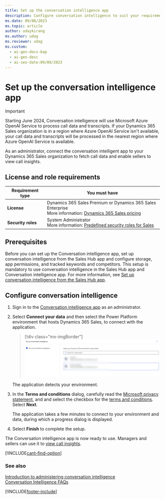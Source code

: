 ```yaml
---
title: Set up the conversation intelligence app
description: Configure conversation intelligence to suit your requirements by setting up storage, granting app permissions, and defining tracked keywords and competitors.
ms.date: 09/08/2023
ms.topic: article
author: udaykirang
ms.author: udag
ms.reviewer: udag
ms.custom:
  - ai-gen-docs-bap
  - ai-gen-desc
  - ai-seo-date:09/08/2023
---
```


# Set up the conversation intelligence app

> [!IMPORTANT]
> Starting June 2024, Conversation intelligence will use Microsoft Azure OpenAI Service to process call data and transcripts. If your Dynamics 365 Sales organization is in a region where Azure OpenAI Service isn't available, your call data and transcripts will be processed in the nearest region where Azure OpenAI Service is available.

As an administrator, connect the conversation intelligent app to your Dynamics 365 Sales organization to fetch call data and enable sellers to view call insights. 

## License and role requirements

| Requirement type | You must have |
|-----------------------|---------|
| **License** | Dynamics 365 Sales Premium or Dynamics 365 Sales Enterprise <br>More information: [Dynamics 365 Sales pricing](https://dynamics.microsoft.com/sales/pricing/) |
| **Security roles** | System Administrator <br>  More information: [Predefined security roles for Sales](security-roles-for-sales.md)|

## Prerequisites

Before you can set up the Conversation intelligence app, set up conversation intelligence from the Sales Hub app and configure storage, app permissions, and tracked keywords and competitors. This setup is mandatory to use conversation intelligence in the Sales Hub app and Conversation intelligence app. For more information, see [Set up conversation intelligence from the Sales Hub app](fre-setup-ci-sales-app.md).

## Configure conversation intelligence

1.	Sign in to the [Conversation intelligence app](https://sales.ai.dynamics.com/) as an administrator.  

3.	Select **Connect your data** and then select the Power Platform environment that hosts Dynamics 365 Sales, to connect with the application.  
    > [!div class="mx-imgBorder"]
    > ![Select the environment.](media/si-app-admin-connect-d365-organization.png "Select the environment")  
    
    The application detects your environment.  
5.	In the **Terms and conditions** dialog, carefully read the [Microsoft privacy statement](https://privacy.microsoft.com/privacystatement), and and select the checkbox for the [terms and conditions](https://www.microsoft.com/licensing/product-licensing/products). Select **Next**.
  
    The application takes a few minutes to connect to your environment and data, during which a progress dialog is displayed.

9.	Select **Finish** to complete the setup. 

The Conversation intelligence app is now ready to use. Managers and sellers can use it to [view call insights](view-and-understand-call-summary.md).

[!INCLUDE[cant-find-option](../includes/cant-find-option.md)] 

### See also

[Introduction to administering conversation intelligence](intro-admin-guide-sales-insights.md#administer-conversation-intelligence)  
[Conversation Intelligence FAQs](faq-conversation-intelligence.md)

[!INCLUDE[footer-include](../includes/footer-banner.md)]
